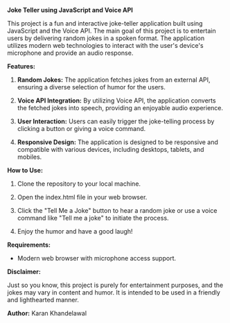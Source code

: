 
**Joke Teller using JavaScript and Voice API**

This project is a fun and interactive joke-teller application built using JavaScript and the Voice API. The main goal of this project is to entertain users by delivering random jokes in a spoken format. The application utilizes modern web technologies to interact with the user's device's microphone and provide an audio response.

**Features:**

1. **Random Jokes:** The application fetches jokes from an external API, ensuring a diverse selection of humor for the users.

2. **Voice API Integration:** By utilizing Voice API, the application converts the fetched jokes into speech, providing an enjoyable audio experience.

3. **User Interaction:** Users can easily trigger the joke-telling process by clicking a button or giving a voice command.

4. **Responsive Design:** The application is designed to be responsive and compatible with various devices, including desktops, tablets, and mobiles.

**How to Use:**

1. Clone the repository to your local machine.

2. Open the index.html file in your web browser.

3. Click the "Tell Me a Joke" button to hear a random joke or use a voice command like "Tell me a joke" to initiate the process.

4. Enjoy the humor and have a good laugh!

**Requirements:**

- Modern web browser with microphone access support.

**Disclaimer:**

Just so you know, this project is purely for entertainment purposes, and the jokes may vary in content and humor. It is intended to be used in a friendly and lighthearted manner.

**Author:**  Karan Khandelawal



